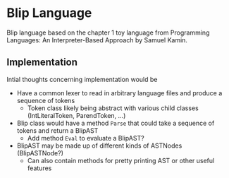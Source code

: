 # Blip Language

Blip language based on the chapter 1 toy language from Programming Languages: An Interpreter-Based Approach by Samuel Kamin.

## Implementation

Intial thoughts concerning implementation would be

  - Have a common lexer to read in arbitrary language files and produce a sequence of tokens
    - Token class likely being abstract with various child classes (IntLiteralToken, ParendToken, ...)
  - Blip class would have a method `Parse` that could take a sequence of tokens and return a BlipAST
    - Add method `Eval` to evaluate a BlipAST?
  - BlipAST may be made up of different kinds of ASTNodes (BlipASTNode?)
    - Can also contain methods for pretty printing AST or other useful features
